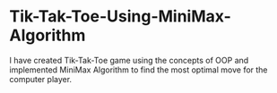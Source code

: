 # Tik-Tak-Toe-Using-MiniMax-Algorithm
I have created Tik-Tak-Toe game using the concepts of OOP and implemented MiniMax Algorithm to find the most optimal move for the computer player.
